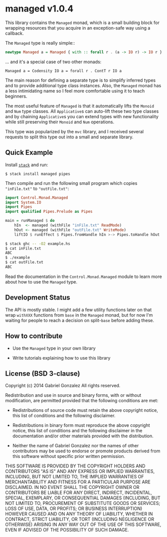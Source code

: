 # managed v1.0.4

This library contains the `Managed` monad, which is a small building block for
wrapping resources that you acquire in an exception-safe way using a callback.

The `Managed` type is really simple::

```haskell
newtype Managed a = Managed { with :: forall r . (a -> IO r) -> IO r }
```

... and it's a special case of two other monads:

```
Managed a = Codensity IO a = forall r . ContT r IO a
```

The main reason for defining a separate type is to simplify inferred types and
to provide additional type class instances.  Also, the `Managed` monad has a
less intimidating name so I feel more comfortable using it to teach beginners.

The most useful feature of `Managed` is that it automatically lifts the `Monoid`
and `Num` type classes.  All `Applicative`s can auto-lift these two type classes
and by chaining `Applicative`s you can extend types with new functionality while
still preserving their `Monoid` and `Num` operations.

This type was popularized by the `mvc` library, and I received several requests
to split this type out into a small and separate library.

## Quick Example

Install [`stack`](http://haskellstack.org/) and run:

    $ stack install managed pipes

Then compile and run the following small program which copies `"inFile.txt"` to
`"outFile.txt"`:

```haskell
import Control.Monad.Managed
import System.IO
import Pipes
import qualified Pipes.Prelude as Pipes

main = runManaged $ do
    hIn  <- managed (withFile "inFile.txt" ReadMode)
    hOut <- managed (withFile "outFile.txt" WriteMode)
    liftIO $ runEffect $ Pipes.fromHandle hIn >-> Pipes.toHandle hOut
```

```bash
$ stack ghc -- -O2 example.hs
$ cat inFile.txt
ABC
$ ./example
$ cat outFile.txt
ABC
```

Read the documentation in the `Control.Monad.Managed` module to learn more about
how to use the `Managed` type.

## Development Status

The API is mostly stable.  I might add a few utility functions later on that
wrap `withXXX` functions from `base` in the `Managed` monad, but for now I'm
waiting for people to reach a decision on split-`base` before adding these.

## How to contribute

* Use the `Managed` type in your own library

* Write tutorials explaining how to use this library

## License (BSD 3-clause)

Copyright (c) 2014 Gabriel Gonzalez
All rights reserved.

Redistribution and use in source and binary forms, with or without modification,
are permitted provided that the following conditions are met:

* Redistributions of source code must retain the above copyright notice, this
  list of conditions and the following disclaimer.

* Redistributions in binary form must reproduce the above copyright notice, this
  list of conditions and the following disclaimer in the documentation and/or
  other materials provided with the distribution.

* Neither the name of Gabriel Gonzalez nor the names of other contributors may
  be used to endorse or promote products derived from this software without
  specific prior written permission.

THIS SOFTWARE IS PROVIDED BY THE COPYRIGHT HOLDERS AND CONTRIBUTORS "AS IS" AND
ANY EXPRESS OR IMPLIED WARRANTIES, INCLUDING, BUT NOT LIMITED TO, THE IMPLIED
WARRANTIES OF MERCHANTABILITY AND FITNESS FOR A PARTICULAR PURPOSE ARE
DISCLAIMED. IN NO EVENT SHALL THE COPYRIGHT OWNER OR CONTRIBUTORS BE LIABLE FOR
ANY DIRECT, INDIRECT, INCIDENTAL, SPECIAL, EXEMPLARY, OR CONSEQUENTIAL DAMAGES
(INCLUDING, BUT NOT LIMITED TO, PROCUREMENT OF SUBSTITUTE GOODS OR SERVICES;
LOSS OF USE, DATA, OR PROFITS; OR BUSINESS INTERRUPTION) HOWEVER CAUSED AND ON
ANY THEORY OF LIABILITY, WHETHER IN CONTRACT, STRICT LIABILITY, OR TORT
(INCLUDING NEGLIGENCE OR OTHERWISE) ARISING IN ANY WAY OUT OF THE USE OF THIS
SOFTWARE, EVEN IF ADVISED OF THE POSSIBILITY OF SUCH DAMAGE.
